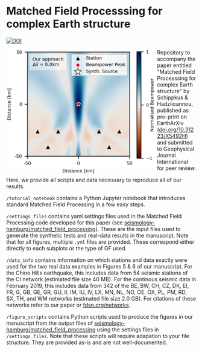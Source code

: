# Matched Field Processsing for complex Earth structure

[![DOI](https://zenodo.org/badge/438557201.svg)](https://zenodo.org/badge/latestdoi/438557201)

<img align="left" src="assets/mfp.png" width="400px">

Repository to accompany the paper entitled "Matched Field Processsing for complex Earth structure" by Schippkus & Hadziioannou, published as pre-print on EarthArXiv ([doi.org/10.31223/X5492H](https://doi.org/10.31223/X5492H)) and submitted to Geophysical Journal International for peer review.

Here, we provide all scripts and data necessary to reproduce all of our results.

`/tutorial_notebook` contains a Python Jupyter notebook that introduces standard Matched Field Processing in a few easy steps.

`/settings_files` contains yaml settings files used in the Matched Field Processing code developed for this paper (see [seismology-hamburg/matched_field_processing](https://github.com/seismology-hamburg/matched_field_processing)). These are the input files used to generate the synthetic tests and real-data results in the manuscript. Note that for all figures, multiple `.yml` files are provided. These correspond either directly to each subplots or the type of GF used.

`/data_info` contains information on which stations and data exactly were used for the two real data examples in Figures 5 & 6 of our manuscript. For the Chino Hills earthquake, this includes data from 54 seismic stations of the CI network (estimated file size 40 MB). For the continous seismic data in February 2019, this includes data from 342 of the BE, BW, CH, CZ, DK, EI, FR, G, GB, GE, GR, GU, II, IM, IU, IV, LX, MN, NL, NO, OE, OX, PL, PM, RD, SX, TH, and WM networks (estimated file size 2.0 GB). For citations of these networks refer to our paper or [fdsn.org/networks](https://fdsn.org/networks).

`/figure_scripts` contains Python scripts used to produce the figures in our manuscript from the output files of [seismology-hamburg/matched_field_processing](https://github.com/seismology-hamburg/matched_field_processing) using the settings files in `/settings_files`. Note that these scripts will require adapation to your file structure. They are provided as-is and are not well-documented.
